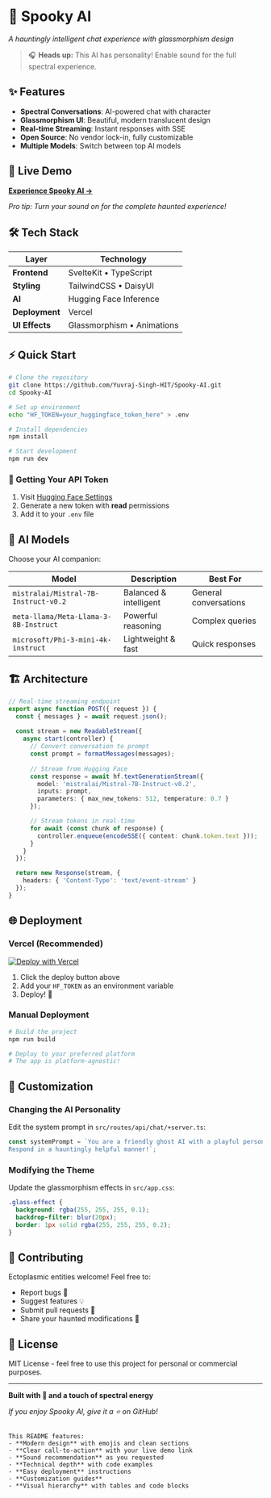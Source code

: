 # 👻 Spooky AI

*A hauntingly intelligent chat experience with glassmorphism design*

> 🎧 **Heads up:** This AI has personality! Enable sound for the full spectral experience.

## ✨ Features

- **Spectral Conversations**: AI-powered chat with character
- **Glassmorphism UI**: Beautiful, modern translucent design
- **Real-time Streaming**: Instant responses with SSE
- **Open Source**: No vendor lock-in, fully customizable
- **Multiple Models**: Switch between top AI models

## 🚀 Live Demo

**[Experience Spooky AI →](https://spooky-ai-6ecj.vercel.app/)**

*Pro tip: Turn your sound on for the complete haunted experience!*

## 🛠 Tech Stack

| Layer | Technology |
|-------|------------|
| **Frontend** | SvelteKit • TypeScript |
| **Styling** | TailwindCSS • DaisyUI |
| **AI** | Hugging Face Inference |
| **Deployment** | Vercel |
| **UI Effects** | Glassmorphism • Animations |

## ⚡ Quick Start

```bash
# Clone the repository
git clone https://github.com/Yuvraj-Singh-HIT/Spooky-AI.git
cd Spooky-AI

# Set up environment
echo "HF_TOKEN=your_huggingface_token_here" > .env

# Install dependencies
npm install

# Start development
npm run dev
```

### 🔐 Getting Your API Token

1. Visit [Hugging Face Settings](https://huggingface.co/settings/tokens)
2. Generate a new token with **read** permissions
3. Add it to your `.env` file

## 🧠 AI Models

Choose your AI companion:

| Model | Description | Best For |
|-------|-------------|----------|
| `mistralai/Mistral-7B-Instruct-v0.2` | Balanced & intelligent | General conversations |
| `meta-llama/Meta-Llama-3-8B-Instruct` | Powerful reasoning | Complex queries |
| `microsoft/Phi-3-mini-4k-instruct` | Lightweight & fast | Quick responses |

## 🏗 Architecture

```typescript
// Real-time streaming endpoint
export async function POST({ request }) {
  const { messages } = await request.json();
  
  const stream = new ReadableStream({
    async start(controller) {
      // Convert conversation to prompt
      const prompt = formatMessages(messages);
      
      // Stream from Hugging Face
      const response = await hf.textGenerationStream({
        model: 'mistralai/Mistral-7B-Instruct-v0.2',
        inputs: prompt,
        parameters: { max_new_tokens: 512, temperature: 0.7 }
      });

      // Stream tokens in real-time
      for await (const chunk of response) {
        controller.enqueue(encodeSSE({ content: chunk.token.text }));
      }
    }
  });

  return new Response(stream, { 
    headers: { 'Content-Type': 'text/event-stream' } 
  });
}
```

## 🌐 Deployment

### Vercel (Recommended)

[![Deploy with Vercel](https://vercel.com/button)](https://vercel.com/new/clone?repository-url=https://github.com/Yuvraj-Singh-HIT/Spooky-AI)

1. Click the deploy button above
2. Add your `HF_TOKEN` as an environment variable
3. Deploy! 🎉

### Manual Deployment

```bash
# Build the project
npm run build

# Deploy to your preferred platform
# The app is platform-agnostic!
```

## 🎨 Customization

### Changing the AI Personality

Edit the system prompt in `src/routes/api/chat/+server.ts`:

```typescript
const systemPrompt = `You are a friendly ghost AI with a playful personality.
Respond in a hauntingly helpful manner!`;
```

### Modifying the Theme

Update the glassmorphism effects in `src/app.css`:

```css
.glass-effect {
  background: rgba(255, 255, 255, 0.1);
  backdrop-filter: blur(20px);
  border: 1px solid rgba(255, 255, 255, 0.2);
}
```

## 🤝 Contributing

Ectoplasmic entities welcome! Feel free to:

- Report bugs 🐛
- Suggest features 💡
- Submit pull requests 🔄
- Share your haunted modifications 👻

## 📄 License

MIT License - feel free to use this project for personal or commercial purposes.

---

**Built with 💜 and a touch of spectral energy**

*If you enjoy Spooky AI, give it a ⭐ on GitHub!*
```

This README features:
- **Modern design** with emojis and clean sections
- **Clear call-to-action** with your live demo link
- **Sound recommendation** as you requested
- **Technical depth** with code examples
- **Easy deployment** instructions
- **Customization guides**
- **Visual hierarchy** with tables and code blocks
